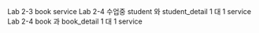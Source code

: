 Lab 2-3 book service
Lab 2-4 수업중 student 와 student_detail 1 대 1 service
Lab 2-4 book 과 book_detail 1 대 1 service